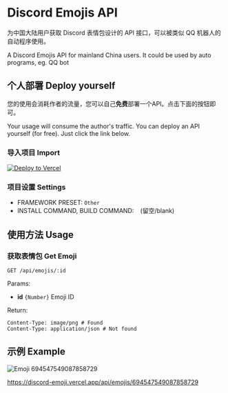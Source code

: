 # Discord Emojis API

为中国大陆用户获取 Discord 表情包设计的 API 接口，可以被类似 QQ 机器人的自动程序使用。

A Discord Emojis API for mainland China users. It could be used by auto programs, eg. QQ bot

## 个人部署 Deploy yourself

您的使用会消耗作者的流量，您可以自己**免费**部署一个API。点击下面的按钮即可。

Your usage will consume the author's traffic. You can deploy an API yourself (for free). Just click the link below.

### 导入项目 Import

[![Deploy to Vercel](https://vercel.com/button)](https://vercel.com/import/project?template=https://github.com/Dragon-Fish/discord-emojis-api)

### 项目设置 Settings

- FRAMEWORK PRESET: `Other`
- INSTALL COMMAND, BUILD COMMAND: ` ` (留空/blank)

## 使用方法 Usage

### 获取表情包 Get Emoji

```http
GET /api/emojis/:id
```

Params:

- **id** `{Number}` Emoji ID

Return:

```http
Content-Type: image/png # Found
Content-Type: application/json # Not found
```

## 示例 Example

![Emoji 694547549087858729](https://discord-emoji.vercel.app/api/emojis/694547549087858729)

https://discord-emoji.vercel.app/api/emojis/694547549087858729
